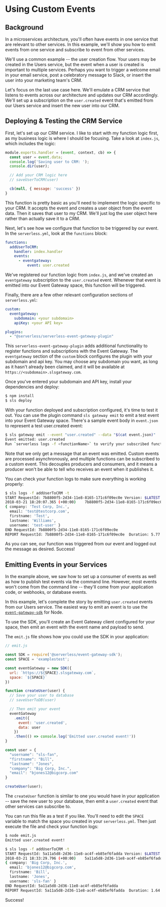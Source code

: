 # Using Custom Events

## Background

In a microservices architecture, you'll often have events in one service that are relevant to other services. In this example, we'll show you how to emit events from one service and subscribe to event from other services.

We'll use a common example -- the user creation flow. Your users may be created in the Users service, but the event when a user is created is important to multiple services. Perhaps you want to trigger a welcome email in your email service, post a celebratory message to Slack, or insert the user into your marketing team's CRM.

Let's focus on the last use case here. We'll emulate a CRM service that listens to events across our architecture and updates our CRM accordingly. We'll set up a subscription on the `user.created` event that's emitted from our Users service and insert the new user into our CRM.

## Deploying & Testing the CRM Service

First, let's set up our CRM service. I like to start with my function logic first, as my business logic is where I should be focusing. Take a look at `index.js`, which includes the logic:

```javascript
module.exports.handler = (event, context, cb) => {
  const user = event.data;
  console.log('Saving user to CRM: ');
  console.dir(user);

  // Add your CRM logic here
  // saveUserToCRM(user)

  cb(null, { message: 'success' })
}
```

This function is pretty basic as you'll need to implement the logic specific to your CRM. It accepts the event and creates a user object from the event data. Then it saves that user to my CRM. We'll just log the user object here rather than actually save it to a CRM.

Next, let's see how we configure that function to be triggered by our event. In the `serverless.yml`, look at the `functions` block:

```yml
functions:
  addUserToCRM:
    handler: index.handler
    events:
      - eventgateway:
          event: user.created
```

We've registered our function logic from `index.js`, and we've created an `eventgateway` subscription to the `user.created` event. Whenever that event is emitted into our Event Gateway space, this function will be triggered.

Finally, there are a few other relevant configuration sections of `serverless.yml`:

```yml
custom:
  eventgateway:
    subdomain: <your subdomain>
    apiKey: <your API key>

plugins:
  - "@serverless/serverless-event-gateway-plugin"
```

This `serverless-event-gateway-plugin` adds additional functionality to register functions and subscriptions with the Event Gateway. The `eventgateway` section of the `custom` block configures the plugin with your subdomain and api key. You may choose any subdomain you want, as long as it hasn't already been claimed, and it will be available at `https://<subdomain>.slsgateway.com`.

Once you've entered your subdomain and API key, install your dependencies and deploy:

```bash
$ npm install
$ sls deploy
```

With your function deployed and subscription configured, it's time to test it out. You can use the plugin command `sls gateway emit` to emit a test event into your Event Gateway space. There's a sample event body in `event.json` to represent a test user.created event:

```bash
$ sls gateway emit --event "user.created" --data "$(cat event.json)"
Event emitted: user.created
Run `serverless logs -f <functionName>` to verify your subscribed function was triggered.
```

Note that we only get a message that an event was emitted. Custom events are processed asynchronously, and multiple functions can be subscribed to a custom event. This decouples producers and consumers, and it means a producer won't be able to tell who receives an event when it publishes it.

You can check your function logs to make sure everything is working properly:

```bash
$ sls logs -f addUserToCRM -t
START RequestId: 7b8800f5-2d34-11e8-8165-171c6f09ec0e Version: $LATEST
2018-03-21 18:20:07.365 (+00:00)	7b8800f5-2d34-11e8-8165-171c6f09ec0e	Saving user to CRM:
{ company: 'Test Corp, Inc.',
  email: 'test@testcorp.com',
  firstname: 'Test',
  lastname: 'Williams',
  username: 'test-user' }
END RequestId: 7b8800f5-2d34-11e8-8165-171c6f09ec0e
REPORT RequestId: 7b8800f5-2d34-11e8-8165-171c6f09ec0e	Duration: 5.77 ms	Billed Duration: 100 ms 	Memory Size: 1024 MB	Max Memory Used: 19 MB
```

As you can see, our function was triggered from our event and logged out the message as desired. Success! 

## Emitting Events in your Services

In the example above, we saw how to set up a consumer of events as well as how to publish test events via the command line. However, most events won't come from the command line -- they'll come from your application code, or webhooks, or database events. 

In this example, let's complete the story by emitting `user.created` events from our Users service. The easiest way to emit an event is to use the [`event-gateway-sdk`](https://github.com/serverless/event-gateway-sdk) for Node.

To use the SDK, you'll create an Event Gateway client configured for your space, then emit an event with the event name and payload to send.

The `emit.js` file shows how you could use the SDK in your application:

```javascript
// emit.js

const SDK = require('@serverless/event-gateway-sdk');
const SPACE = 'examplestest';

const eventGateway = new SDK({
  url: `https://${SPACE}.slsgateway.com`,
  space: `${SPACE}`
})

function createUser(user) {
  // Save your user to database
  // saveUserToDB(user)

  // Then emit your event
  eventGateway
    .emit({
      event: 'user.created',
      data: user
    })
    .then(() => console.log('Emitted user.created event!'))
}

const user = {
  "username": "sls-fan",
  "firstname": "Bill",
  "lastname": "Jones",
  "company": "Big Corp, Inc.",
  "email": "bjones12@bigcorp.com"
}

createUser(user);
```

The `createUser` function is similar to one you would have in your application -- save the new user to your database, then emit a `user.created` event that other services can subscribe to.

You can run this file as a test if you like. You'll need to edit the `SPACE` variable to match the space you created in your `serverless.yml`. Then just execute the file and check your function logs:

```bash
$ node emit.js
Emitted user.created event!

$ sls logs -f addUserToCRM -t
START RequestId: 5a11a5d8-2d36-11e8-ac4f-eb85ef6fadda Version: $LATEST
2018-03-21 18:33:29.796 (+00:00)	5a11a5d8-2d36-11e8-ac4f-eb85ef6fadda	Saving user to CRM:
{ company: 'Big Corp, Inc.',
  email: 'bjones12@bigcorp.com',
  firstname: 'Bill',
  lastname: 'Jones',
  username: 'sls-fan' }
END RequestId: 5a11a5d8-2d36-11e8-ac4f-eb85ef6fadda
REPORT RequestId: 5a11a5d8-2d36-11e8-ac4f-eb85ef6fadda	Duration: 1.64 ms	Billed Duration: 100 ms 	Memory Size: 1024 MB	Max Memory Used: 21 MB
```

Success!
